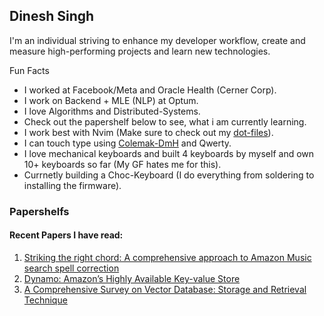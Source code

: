 ## Dinesh Singh

I'm an individual striving to enhance my developer workflow, create and measure
high-performing projects and learn new technologies.

Fun Facts
* I worked at Facebook/Meta and Oracle Health (Cerner Corp).
* I work on Backend + MLE (NLP) at Optum.
* I love Algorithms and Distributed-Systems.
* Check out the papershelf below to see, what i am currently learning.
* I work best with Nvim (Make sure to check out my [dot-files](https://github.com/Dinesh94Singh/dot-files)).
* I can touch type using [Colemak-DmH](https://colemakmods.github.io/mod-dh/) and Qwerty.
* I love mechanical keyboards and built 4 keyboards by myself and own 10+ keyboards so far (My GF hates me for this).
* Currnetly building a Choc-Keyboard (I do everything from soldering to installing the firmware).

### Papershelfs
#### Recent Papers I have read:
1. [Striking the right chord: A comprehensive approach to Amazon Music search spell correction](https://www.amazon.science/publications/striking-the-right-chord-a-comprehensive-approach-to-amazon-music-search-spell-correction)
2. [Dynamo: Amazon’s Highly Available Key-value Store](https://www.amazon.science/publications/dynamo-amazons-highly-available-key-value-store)
3. [A Comprehensive Survey on Vector Database: Storage and Retrieval Technique](https://arxiv.org/abs/2310.11703)
